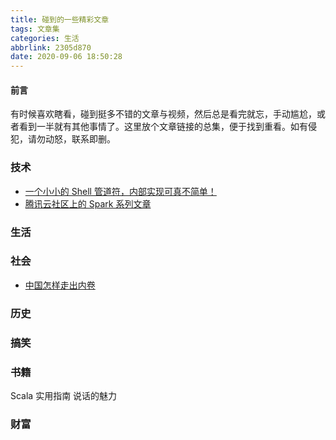 ```yaml
---
title: 碰到的一些精彩文章
tags: 文章集
categories: 生活
abbrlink: 2305d870
date: 2020-09-06 18:50:28
---
```

#### 前言
有时候喜欢瞎看，碰到挺多不错的文章与视频，然后总是看完就忘，手动尴尬，或者看到一半就有其他事情了。这里放个文章链接的总集，便于找到重看。如有侵犯，请勿动怒，联系即删。
<!--more-->

### 技术
- [一个小小的 Shell 管道符，内部实现可真不简单！](https://juejin.im/post/6844903695717498887)
- [腾讯云社区上的 Spark 系列文章](https://cloud.tencent.com/developer/column/2291/tag-10682)

### 生活
### 社会
- [中国怎样走出内卷](https://www.zhihu.com/question/393696749/answer/1389114190?utm_source=wechat_session&utm_medium=social&utm_oi=749926370829697024)

### 历史

### 搞笑

### 书籍
Scala 实用指南
说话的魅力

### 财富
